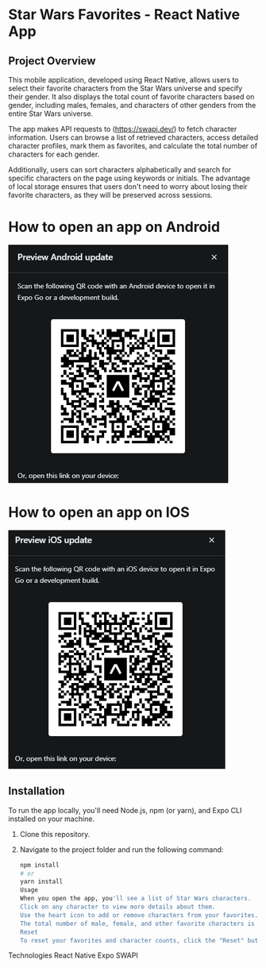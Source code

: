 # Star Wars Favorites - React Native App

## Project Overview
This mobile application, developed using React Native, allows users to select their favorite characters from the Star Wars universe and specify their gender. It also displays the total count of favorite characters based on gender, including males, females, and characters of other genders from the entire Star Wars universe.

The app makes API requests to (https://swapi.dev/) to fetch character information. Users can browse a list of retrieved characters, access detailed character profiles, mark them as favorites, and calculate the total number of characters for each gender.

Additionally, users can sort characters alphabetically and search for specific characters on the page using keywords or initials. The advantage of local storage ensures that users don't need to worry about losing their favorite characters, as they will be preserved across sessions.



# How to open an app on Android

![Alt Text](Android.png)


# How to open an app on IOS
![Alt Text](IOS.png)


## Installation

To run the app locally, you'll need Node.js, npm (or yarn), and Expo CLI installed on your machine.

1. Clone this repository.
2. Navigate to the project folder and run the following command:

   ```bash
   npm install
   # or
   yarn install
   Usage
   When you open the app, you'll see a list of Star Wars characters.
   Click on any character to view more details about them.
   Use the heart icon to add or remove characters from your favorites.
   The total number of male, female, and other favorite characters is displayed.
   Reset
   To reset your favorites and character counts, click the "Reset" button in the app.
   ```

Technologies
React Native
Expo
SWAPI
